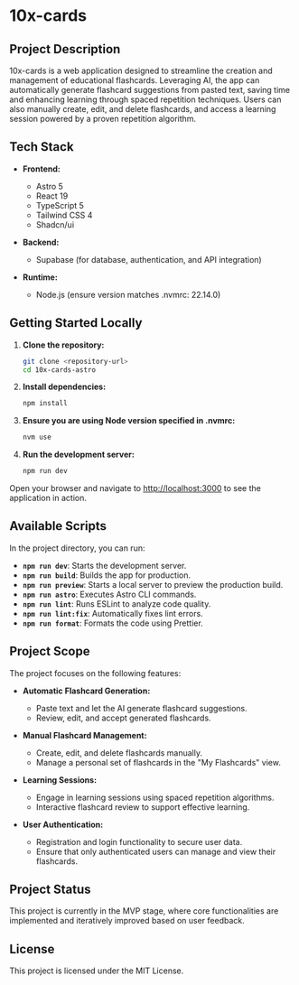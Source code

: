 # 10x-cards

## Project Description

10x-cards is a web application designed to streamline the creation and management of educational flashcards. Leveraging AI, the app can automatically generate flashcard suggestions from pasted text, saving time and enhancing learning through spaced repetition techniques. Users can also manually create, edit, and delete flashcards, and access a learning session powered by a proven repetition algorithm.

## Tech Stack

- **Frontend:**
  - Astro 5
  - React 19
  - TypeScript 5
  - Tailwind CSS 4
  - Shadcn/ui

- **Backend:**
  - Supabase (for database, authentication, and API integration)

- **Runtime:**
  - Node.js (ensure version matches .nvmrc: 22.14.0)

## Getting Started Locally

1. **Clone the repository:**
   ```sh
   git clone <repository-url>
   cd 10x-cards-astro
   ```

2. **Install dependencies:**
   ```sh
   npm install
   ```

3. **Ensure you are using Node version specified in .nvmrc:**
   ```sh
   nvm use
   ```

4. **Run the development server:**
   ```sh
   npm run dev
   ```

Open your browser and navigate to [http://localhost:3000](http://localhost:3000) to see the application in action.

## Available Scripts

In the project directory, you can run:

- **`npm run dev`**: Starts the development server.
- **`npm run build`**: Builds the app for production.
- **`npm run preview`**: Starts a local server to preview the production build.
- **`npm run astro`**: Executes Astro CLI commands.
- **`npm run lint`**: Runs ESLint to analyze code quality.
- **`npm run lint:fix`**: Automatically fixes lint errors.
- **`npm run format`**: Formats the code using Prettier.

## Project Scope

The project focuses on the following features:

- **Automatic Flashcard Generation:**
  - Paste text and let the AI generate flashcard suggestions.
  - Review, edit, and accept generated flashcards.

- **Manual Flashcard Management:**
  - Create, edit, and delete flashcards manually.
  - Manage a personal set of flashcards in the "My Flashcards" view.

- **Learning Sessions:**
  - Engage in learning sessions using spaced repetition algorithms.
  - Interactive flashcard review to support effective learning.

- **User Authentication:**
  - Registration and login functionality to secure user data.
  - Ensure that only authenticated users can manage and view their flashcards.

## Project Status

This project is currently in the MVP stage, where core functionalities are implemented and iteratively improved based on user feedback.

## License

This project is licensed under the MIT License. 